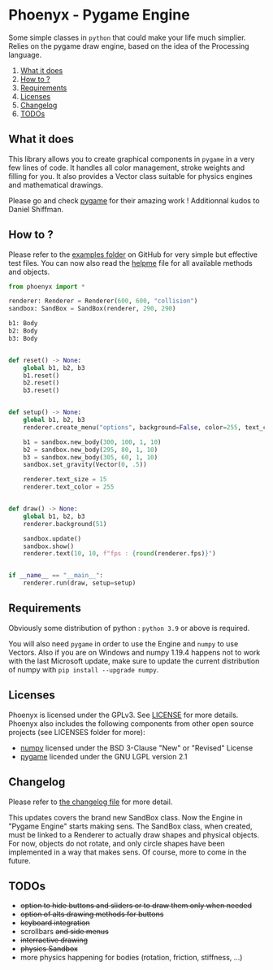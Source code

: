 # Phoenyx - Pygame Engine

Some simple classes in ``python`` that could make your life much simplier. Relies on the pygame draw engine, based on the idea of the Processing language.

1. [What it does](#what-it-does)
2. [How to ?](#how-to-)
3. [Requirements](#requirements)
4. [Licenses](#licenses)
5. [Changelog](#changelog)
6. [TODOs](#todos)

## What it does

This library allows you to create graphical components in ``pygame`` in a very few lines of code. It handles all color management, stroke weights and filling for you. It also provides a Vector class suitable for physics engines and mathematical drawings.

Please go and check [pygame](https://github.com/pygame/pygame.git) for their amazing work ! Additionnal kudos to Daniel Shiffman.

## How to ?

Please refer to the [examples folder](examples/) on GitHub for very simple but effective test files. You can now also read the [helpme](helpme.md) file for all available methods and objects.

```py
from phoenyx import *

renderer: Renderer = Renderer(600, 600, "collision")
sandbox: SandBox = SandBox(renderer, 290, 290)

b1: Body
b2: Body
b3: Body


def reset() -> None:
    global b1, b2, b3
    b1.reset()
    b2.reset()
    b3.reset()


def setup() -> None:
    global b1, b2, b3
    renderer.create_menu("options", background=False, color=255, text_color=255, reset=reset)

    b1 = sandbox.new_body(300, 100, 1, 10)
    b2 = sandbox.new_body(295, 80, 1, 10)
    b3 = sandbox.new_body(305, 60, 1, 10)
    sandbox.set_gravity(Vector(0, .5))

    renderer.text_size = 15
    renderer.text_color = 255


def draw() -> None:
    global b1, b2, b3
    renderer.background(51)

    sandbox.update()
    sandbox.show()
    renderer.text(10, 10, f"fps : {round(renderer.fps)}")


if __name__ == "__main__":
    renderer.run(draw, setup=setup)

```

## Requirements

Obviously some distribution of python : ``python 3.9`` or above is required.

You will also need ``pygame`` in order to use the Engine and ``numpy`` to use Vectors. Also if you are on Windows and numpy 1.19.4 happens not to work with the last Microsoft update, make sure to update the current distribution of numpy with ``pip install --upgrade numpy``.

## Licenses

Phoenyx is licensed under the GPLv3. See [LICENSE](LICENSE.txt) for more details. Phoenyx also includes the following components from other open source projects (see LICENSES folder for more):

* [numpy](https://numpy.org/) licensed under the BSD 3-Clause "New" or "Revised" License
* [pygame](https://www.pygame.org/) licended under the GNU LGPL version 2.1

## Changelog

Please refer to [the changelog file](changelog.md) for more detail.

This updates covers the brand new SandBox class. Now the Engine in "Pygame Engine" starts making sens. The SandBox class, when created, must be linked to a Renderer to actually draw shapes and physical objects. For now, objects do not rotate, and only circle shapes have been implemented in a way that makes sens. Of course, more to come in the future.

## TODOs

* ~~option to hide buttons and sliders or to draw them only when needed~~
* ~~option of alts drawing methods for buttons~~
* ~~keyboard integration~~
* scrollbars ~~and side menus~~
* ~~interractive drawing~~
* ~~physics Sandbox~~
* more physics happening for bodies (rotation, friction, stiffness, ...)
